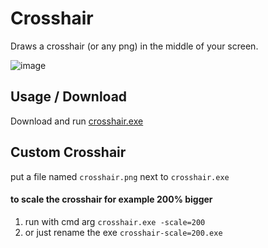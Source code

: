 # Crosshair
Draws a crosshair (or any png) in the middle of your screen.

![image](https://github.com/farzher/crosshair/assets/1005136/fec07343-56e3-4346-a7d6-9650ba5b8c64)


## Usage / Download
Download and run [crosshair.exe](https://github.com/farzher/crosshair/releases/download/v0.0.1/crosshair.exe)

## Custom Crosshair
put a file named `crosshair.png` next to `crosshair.exe`

#### to scale the crosshair for example 200% bigger
1. run with cmd arg `crosshair.exe -scale=200`
2. or just rename the exe `crosshair-scale=200.exe`
